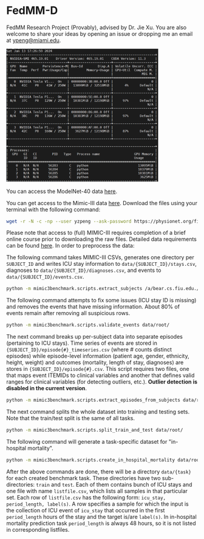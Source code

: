 # FedMM-D

FedMM Research Project (Provably), advised by Dr. Jie Xu. You are also welcome to share your ideas by opening an issue or dropping me an email at [ypeng@miami.edu](mailto:ypeng@miami.edu).

<img src="fig/memory.jpg" width="400">

You can access the ModelNet-40 data [here](https://modelnet.cs.princeton.edu/).

You can get access to the Mimic-III data [here](https://physionet.org/content/mimiciii-demo/1.4/). Download the files using your terminal with the following command:

```bash
wget -r -N -c -np --user yzpeng --ask-password https://physionet.org/files/mimiciii/1.4/
```

Please note that access to (full) MIMIC-III requires completion of a brief online course prior to downloading the raw files. Detailed data requirements can be found [here](https://physionet.org/content/mimiciii/1.4/). In order to preprocess the data:
    
The following command takes MIMIC-III CSVs, generates one directory per `SUBJECT_ID` and writes ICU stay information to `data/{SUBJECT_ID}/stays.csv`, diagnoses to `data/{SUBJECT_ID}/diagnoses.csv`, and events to `data/{SUBJECT_ID}/events.csv`. 
```bash
python -m mimic3benchmark.scripts.extract_subjects /a/bear.cs.fiu.edu./disk/bear-c/users/rxm1351/yz/0108fedmm/mimic3-benchmarks/physionet.org/files/mimiciii/1.4/ data/root/
```

The following command attempts to fix some issues (ICU stay ID is missing) and removes the events that have missing information. About 80% of events remain after removing all suspicious rows.

```bash
python -m mimic3benchmark.scripts.validate_events data/root/
```

The next command breaks up per-subject data into separate episodes (pertaining to ICU stays). Time series of events are stored in ```{SUBJECT_ID}/episode{#}_timeseries.csv``` (where # counts distinct episodes) while episode-level information (patient age, gender, ethnicity, height, weight) and outcomes (mortality, length of stay, diagnoses) are stores in ```{SUBJECT_ID}/episode{#}.csv```. This script requires two files, one that maps event ITEMIDs to clinical variables and another that defines valid ranges for clinical variables (for detecting outliers, etc.). **Outlier detection is disabled in the current version**.

```bash
python -m mimic3benchmark.scripts.extract_episodes_from_subjects data/root/
```

The next command splits the whole dataset into training and testing sets. Note that the train/test split is the same of all tasks.

```bash
python -m mimic3benchmark.scripts.split_train_and_test data/root/
```
	
The following command will generate a task-specific dataset for "in-hospital mortality".

```bash
python -m mimic3benchmark.scripts.create_in_hospital_mortality data/root/ data/in-hospital-mortality/
```

After the above commands are done, there will be a directory `data/{task}` for each created benchmark task.
These directories have two sub-directories: `train` and `test`.
Each of them contains bunch of ICU stays and one file with name `listfile.csv`, which lists all samples in that particular set.
Each row of `listfile.csv` has the following form: `icu_stay, period_length, label(s)`.
A row specifies a sample for which the input is the collection of ICU event of `icu_stay` that occurred in the first `period_length` hours of the stay and the target is/are `label(s)`.
In in-hospital mortality prediction task `period_length` is always 48 hours, so it is not listed in corresponding listfiles.

